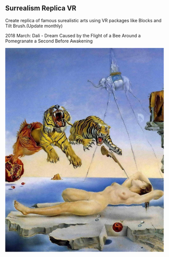Surrealism Replica VR
--------------

Create replica of famous surealistic arts using VR packages like Blocks and Tilt Brush.(Update monthly)

2018 March: Dali - Dream Caused by the Flight of a Bee Around a Pomegranate a Second Before Awakening

![Dali](https://github.com/diglungdig/Surrealism-Replica-VR/blob/master/Project1%20Dali/dream-caused-by-the-flight-of-a-bee.jpg)

[Unlicense]: http://unlicense.org/
